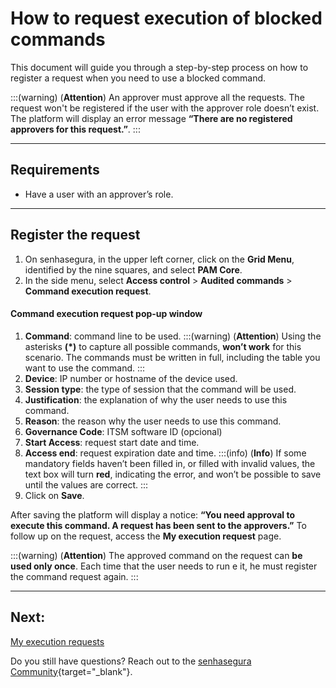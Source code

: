 # How to request execution of blocked commands

This document will guide you through a step-by-step process on how to register a request when you need to use a blocked command.

:::(warning) (**Attention**)
An approver must approve all the requests. The request won't be registered if the user with the approver role doesn’t exist. The platform will display an error message **“There are no registered approvers for this request.”**.
:::
***
## Requirements
* Have a user with an approver’s role.
***

## Register the request

1. On senhasegura, in the upper left corner, click on the **Grid Menu**, identified by the nine squares, and select **PAM Core**.
2. In the side menu, select **Access control** > **Audited commands** > **Command execution request**.

#### Command execution request pop-up window

1. **Command**: command line to be used.
    :::(warning) (**Attention**)
    Using the asterisks **(*)** to capture all possible commands, **won’t work** for this scenario. The commands must be written in full, including the table you want to use the command.
    :::
2. **Device**: IP number or hostname of the device used.
3. **Session type**: the type of session that the command will be used.
4. **Justification**: the explanation of why the user needs to use this command.
5. **Reason**: the reason why the user needs to use this command.
6. **Governance Code**: ITSM software ID (opcional)
7. **Start Access**: request start date and time.
8. **Access end**: request expiration date and time.
    :::(info) (**Info**)
    If some mandatory fields haven’t been filled in, or filled with invalid values, the text box will turn **red**, indicating the error, and won’t be possible to save until the values are correct.
    :::
9. Click on **Save**.

After saving the platform will display a notice: **“You need approval to execute this command. A request has been sent to the approvers.”** To follow up on the request, access the **My execution request** page.

:::(warning) (**Attention**)
The approved command on the request can **be used only once**. Each time that the user needs to run e it, he must register the command request again.
:::
***

## Next:
[My execution requests](/v3-32/docs/pam-session-my-execution-request)

Do you still have questions? Reach out to the [senhasegura Community](https://community.senhasegura.io/){target="_blank"}.
